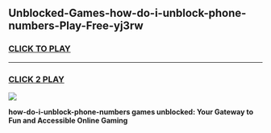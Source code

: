 
## Unblocked-Games-how-do-i-unblock-phone-numbers-Play-Free-yj3rw
<h3>
<a href="https://premium76.site?title=how-do-i-unblock-phone-numbers&ref=21A">CLICK TO PLAY</a></h3>
<hr>

<h3>
<a href="https://premium76.site?title=how-do-i-unblock-phone-numbers&ref=21A">CLICK 2 PLAY</a>
  
</h3>

<a href="https://premium76.site?title=how-do-i-unblock-phone-numbers&ref=21A"><img src="https://clearcache.store/games.png"></a>


**how-do-i-unblock-phone-numbers games unblocked: Your Gateway to Fun and Accessible Online Gaming**
